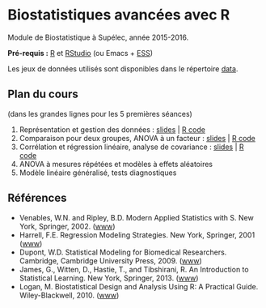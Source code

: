 # Biostatistiques avancées avec R

Module de Biostatistique à Supélec, année 2015-2016.

**Pré-requis :** [R](https://cran.r-project.org) et [RStudio](https://www.rstudio.com) (ou Emacs + [ESS](http://ess.r-project.org))

Les jeux de données utilisés sont disponibles dans le répertoire [data](data/).

## Plan du cours

(dans les grandes lignes pour les 5 premières séances)

1. Représentation et gestion des données : [slides](slides/01-datasteps.pdf) | [R code](slides/01-datasteps.R)
2. Comparaison pour deux groupes, ANOVA à un facteur : [slides](slides/02-tests.pdf) | [R code](slides/02-tests.R)
3. Corrélation et régression linéaire, analyse de covariance : [slides](slides/03-linear-model.pdf) | [R code](slides/03-linear-model.r)
4. ANOVA à mesures répétées et modèles à effets aléatoires
5. Modèle linéaire généralisé, tests diagnostiques

## Références

- Venables, W.N. and Ripley, B.D. Modern Applied Statistics with S. New York, Springer, 2002. ([www](https://www.stats.ox.ac.uk/pub/MASS4/))
- Harrell, F.E. Regression Modeling Strategies. New York, Springer, 2001 ([www](http://biostat.mc.vanderbilt.edu/wiki/Main/RmS))
- Dupont, W.D. Statistical Modeling for Biomedical Researchers. Cambridge, Cambridge University Press, 2009. ([www](http://biostat.mc.vanderbilt.edu/dupontwd/wddtext/))
- James, G., Witten, D., Hastie, T., and Tibshirani, R. An Introduction to Statistical Learning. New York, Springer, 2013. ([www](http://www-bcf.usc.edu/~gareth/ISL/))
- Logan, M. Biostatistical Design and Analysis Using R: A Practical Guide. Wiley-Blackwell, 2010. ([www](http://users.monash.edu.au/~murray/BDAR/))
